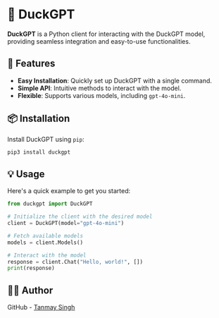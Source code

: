# 🦆 DuckGPT

**DuckGPT** is a Python client for interacting with the DuckGPT model, providing seamless integration and easy-to-use functionalities.

## 🚀 Features

- **Easy Installation**: Quickly set up DuckGPT with a single command.
- **Simple API**: Intuitive methods to interact with the model.
- **Flexible**: Supports various models, including `gpt-4o-mini`.

## 📦 Installation

Install DuckGPT using `pip`:

```bash
pip3 install duckgpt
```

## 💡 Usage
Here's a quick example to get you started:
    
```python
from duckgpt import DuckGPT

# Initialize the client with the desired model
client = DuckGPT(model="gpt-4o-mini")

# Fetch available models
models = client.Models()

# Interact with the model
response = client.Chat("Hello, world!", [])
print(response)
```

## 🧑‍💻 Author

GitHub - [Tanmay Singh](https://github.com/tanmaysingh3856)
